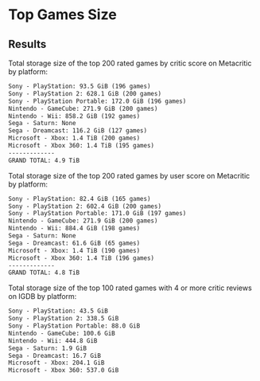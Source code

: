 # Top Games Size

## Results

Total storage size of the top 200 rated games by critic score on Metacritic by platform:

```txt
Sony - PlayStation: 93.5 GiB (196 games)
Sony - PlayStation 2: 628.1 GiB (200 games)
Sony - PlayStation Portable: 172.0 GiB (196 games)
Nintendo - GameCube: 271.9 GiB (200 games)
Nintendo - Wii: 858.2 GiB (192 games)
Sega - Saturn: None
Sega - Dreamcast: 116.2 GiB (127 games)
Microsoft - Xbox: 1.4 TiB (200 games)
Microsoft - Xbox 360: 1.4 TiB (195 games)
-------------
GRAND TOTAL: 4.9 TiB
```

Total storage size of the top 200 rated games by user score on Metacritic by platform:

```txt
Sony - PlayStation: 82.4 GiB (165 games)
Sony - PlayStation 2: 602.4 GiB (200 games)
Sony - PlayStation Portable: 171.0 GiB (197 games)
Nintendo - GameCube: 271.9 GiB (200 games)
Nintendo - Wii: 884.4 GiB (198 games)
Sega - Saturn: None
Sega - Dreamcast: 61.6 GiB (65 games)
Microsoft - Xbox: 1.4 TiB (190 games)
Microsoft - Xbox 360: 1.4 TiB (196 games)
-------------
GRAND TOTAL: 4.8 TiB
```

Total storage size of the top 100 rated games with 4 or more critic reviews on IGDB by platform:

```txt
Sony - PlayStation: 43.5 GiB
Sony - PlayStation 2: 338.5 GiB
Sony - PlayStation Portable: 88.0 GiB
Nintendo - GameCube: 100.6 GiB
Nintendo - Wii: 444.8 GiB
Sega - Saturn: 1.9 GiB
Sega - Dreamcast: 16.7 GiB
Microsoft - Xbox: 204.1 GiB
Microsoft - Xbox 360: 537.0 GiB
```
